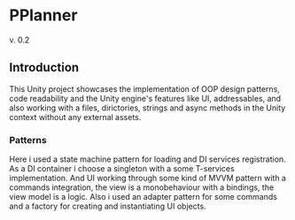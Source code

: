 # PPlanner
v. 0.2

## Introduction
This Unity project showcases the implementation of OOP design patterns, code readability and the Unity engine's features like UI, addressables, and also working with a files, dirictories, strings and async methods in the Unity context without any external assets.

### Patterns
Here i used a state machine pattern for loading and DI services registration. As a DI container i choose a singleton with a some T-services implementation.
And UI working through some kind of MVVM pattern with a commands integration, the view is a monobehaviour with a bindings, the view model is a logic.
Also i used an adapter pattern for some commands and a factory for creating and instantiating UI objects.

